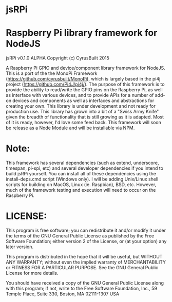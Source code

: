 jsRPi
======

Raspberry Pi library framework for NodeJS
======
jsRPi v0.1.0 ALPHA
Copyright (c) CyrusBuilt 2015

A Raspberry Pi GPIO and device/component library framework for NodeJS. This is a
port of the the MonoPi Framework (https://github.com/cyrusbuilt/MonoPi), which
is largely based in the pi4j project (https://github.com/Pi4J/pi4j/). The
purpose of this framework is to provide the ability to read/write the GPIO pins
on the Raspberry Pi, as well as interface with various devices, and to provide
APIs for a number of add-on devices and components as well as interfaces and
abstractions for creating your own. This library is under development and not
ready for production use. This library has grown into a bit of a "Swiss Army
Knife" given the breadth of functionality that is still growing as it is
adapted. Most of it is ready, however, I'd love some feed back. This framework
will soon be release as a Node Module and will be installable via NPM.

Note:
======
This framework has several dependencies (such as extend, underscore, timespan,
pi-spi, etc) and several developer dependencies if you intend to build jsRPi
yourself. You can install all of these dependencies using the install-deps.cmd
script (Windows only). I will be adding Unix/Linux shell scripts for building
on MacOS, Linux (ie. Raspbian), BSD, etc. However, much of the framework testing
and execution will need to occur on the Raspberry Pi.

LICENSE:
======
This program is free software; you can redistribute it and/or modify
it under the terms of the GNU General Public License as published by
the Free Software Foundation; either version 2 of the License, or
(at your option) any later version.

This program is distributed in the hope that it will be useful,
but WITHOUT ANY WARRANTY; without even the implied warranty of
MERCHANTABILITY or FITNESS FOR A PARTICULAR PURPOSE. See the
GNU General Public License for more details.

You should have received a copy of the GNU General Public License
along with this program; if not, write to the Free Software
Foundation, Inc., 59 Temple Place, Suite 330, Boston, MA 02111-1307 USA
